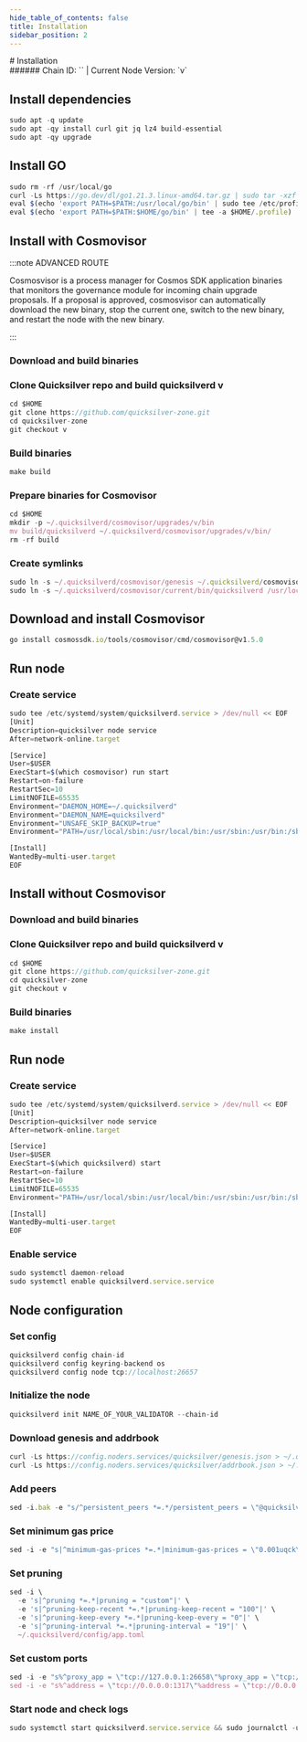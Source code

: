 ```yaml
---
hide_table_of_contents: false
title: Installation
sidebar_position: 2
---
```


<div class="h1-with-icon icon-quicksilver">
# Installation
</div>
###### Chain ID: `` | Current Node Version: `v`

## Install dependencies

```js
sudo apt -q update
sudo apt -qy install curl git jq lz4 build-essential
sudo apt -qy upgrade
```

## Install GO
```js
sudo rm -rf /usr/local/go
curl -Ls https://go.dev/dl/go1.21.3.linux-amd64.tar.gz | sudo tar -xzf - -C /usr/local
eval $(echo 'export PATH=$PATH:/usr/local/go/bin' | sudo tee /etc/profile.d/golang.sh)
eval $(echo 'export PATH=$PATH:$HOME/go/bin' | tee -a $HOME/.profile)
```

## Install with Cosmovisor
:::note ADVANCED ROUTE

Cosmosvisor is a process manager for Cosmos SDK application binaries that monitors the governance module for incoming chain upgrade proposals. If a proposal is approved, cosmosvisor can automatically download the new binary, stop the current one, switch to the new binary, and restart the node with the new binary.

:::
### Download and build binaries
### Clone Quicksilver repo and build quicksilverd v
```js
cd $HOME
git clone https://github.com/quicksilver-zone.git
cd quicksilver-zone
git checkout v
```

### Build binaries
```js
make build
```
### Prepare binaries for Cosmovisor
```js
cd $HOME
mkdir -p ~/.quicksilverd/cosmovisor/upgrades/v/bin
mv build/quicksilverd ~/.quicksilverd/cosmovisor/upgrades/v/bin/
rm -rf build
```

### Create symlinks
```js
sudo ln -s ~/.quicksilverd/cosmovisor/genesis ~/.quicksilverd/cosmovisor/current -f
sudo ln -s ~/.quicksilverd/cosmovisor/current/bin/quicksilverd /usr/local/bin/quicksilverd -f
```

## Download and install Cosmovisor
```js
go install cosmossdk.io/tools/cosmovisor/cmd/cosmovisor@v1.5.0
```

## Run node
### Create service
```js
sudo tee /etc/systemd/system/quicksilverd.service > /dev/null << EOF
[Unit]
Description=quicksilver node service
After=network-online.target

[Service]
User=$USER
ExecStart=$(which cosmovisor) run start
Restart=on-failure
RestartSec=10
LimitNOFILE=65535
Environment="DAEMON_HOME=~/.quicksilverd"
Environment="DAEMON_NAME=quicksilverd"
Environment="UNSAFE_SKIP_BACKUP=true"
Environment="PATH=/usr/local/sbin:/usr/local/bin:/usr/sbin:/usr/bin:/sbin:/bin:/usr/games:/usr/local/games:/snap/bin:~/.quicksilverd/cosmovisor/current/bin"

[Install]
WantedBy=multi-user.target
EOF
```

## Install without Cosmovisor

### Download and build binaries
### Clone Quicksilver repo and build quicksilverd v
```js
cd $HOME
git clone https://github.com/quicksilver-zone.git
cd quicksilver-zone
git checkout v
```

### Build binaries
```js
make install
```

## Run node
### Create service
```js
sudo tee /etc/systemd/system/quicksilverd.service > /dev/null << EOF
[Unit]
Description=quicksilver node service
After=network-online.target

[Service]
User=$USER
ExecStart=$(which quicksilverd) start
Restart=on-failure
RestartSec=10
LimitNOFILE=65535
Environment="PATH=/usr/local/sbin:/usr/local/bin:/usr/sbin:/usr/bin:/sbin:/bin:/usr/games:/usr/local/games:/snap/bin"

[Install]
WantedBy=multi-user.target
EOF
```

### Enable service
```js
sudo systemctl daemon-reload
sudo systemctl enable quicksilverd.service.service
```

## Node configuration
### Set config
```js
quicksilverd config chain-id 
quicksilverd config keyring-backend os
quicksilverd config node tcp://localhost:26657
```

### Initialize the node
```js
quicksilverd init NAME_OF_YOUR_VALIDATOR --chain-id 
```

### Download genesis and addrbook
```js
curl -Ls https://config.noders.services/quicksilver/genesis.json > ~/.quicksilverd/config/genesis.json
curl -Ls https://config.noders.services/quicksilver/addrbook.json > ~/.quicksilverd/config/addrbook.json
```
### Add peers
```js
sed -i.bak -e "s/^persistent_peers *=.*/persistent_peers = \"@quicksilver-rpc.noders.services:\"/" ~/.quicksilverd/config/config.toml
```

### Set minimum gas price
```js
sed -i -e "s|^minimum-gas-prices *=.*|minimum-gas-prices = \"0.001uqck\"|" ~/.quicksilverd/config/app.toml
```
### Set pruning
```js
sed -i \
  -e 's|^pruning *=.*|pruning = "custom"|' \
  -e 's|^pruning-keep-recent *=.*|pruning-keep-recent = "100"|' \
  -e 's|^pruning-keep-every *=.*|pruning-keep-every = "0"|' \
  -e 's|^pruning-interval *=.*|pruning-interval = "19"|' \
  ~/.quicksilverd/config/app.toml
```

### Set custom ports
```js
sed -i -e "s%^proxy_app = \"tcp://127.0.0.1:26658\"%proxy_app = \"tcp://127.0.0.1:14758\"%; s%^laddr = \"tcp://127.0.0.1:26657\"%laddr = \"tcp://127.0.0.1:14757\"%; s%^pprof_laddr = \"localhost:6060\"%pprof_laddr = \"localhost:14760\"%; s%^laddr = \"tcp://0.0.0.0:26656\"%laddr = \"tcp://0.0.0.0:14756\"%; s%^prometheus_listen_addr = \":26660\"%prometheus_listen_addr = \":14766\"%" ~/.quicksilverd/config/config.toml
sed -i -e "s%^address = \"tcp://0.0.0.0:1317\"%address = \"tcp://0.0.0.0:14717\"%; s%^address = \":8080\"%address = \":14780\"%; s%^address = \"0.0.0.0:9090\"%address = \"0.0.0.0:14790\"%; s%^address = \"0.0.0.0:9091\"%address = \"0.0.0.0:14791\"%; s%:8545%:14745%; s%:8546%:14746%; s%:6065%:14765%" ~/.quicksilverd/config/app.toml
```

### Start node and check logs
```js
sudo systemctl start quicksilverd.service.service && sudo journalctl -u quicksilverd.service.service -f --no-hostname -o cat
```